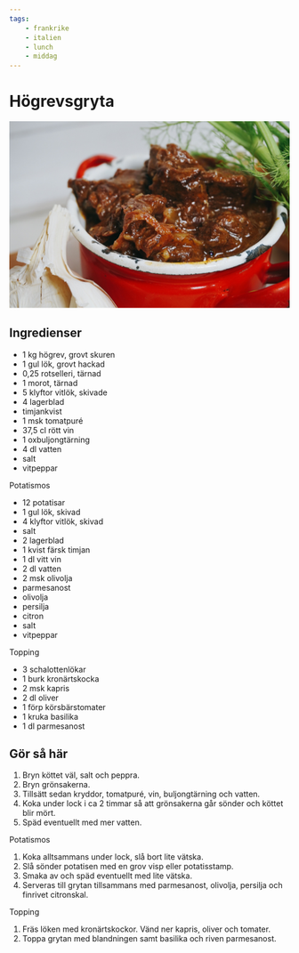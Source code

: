 ```yaml
---
tags:
    - frankrike
    - italien
    - lunch
    - middag
---
```

# Högrevsgryta

![image](/img/nöt/högrevsgryta.jpg)

## Ingredienser

- 1 kg högrev, grovt skuren
- 1 gul lök, grovt hackad
- 0,25 rotselleri, tärnad
- 1 morot, tärnad
- 5 klyftor vitlök, skivade
- 4 lagerblad
- timjankvist
- 1 msk tomatpuré
- 37,5 cl rött vin
- 1 oxbuljongtärning
- 4 dl vatten
- salt
- vitpeppar

Potatismos

- 12 potatisar
- 1 gul lök, skivad
- 4 klyftor vitlök, skivad
- salt
- 2 lagerblad
- 1 kvist färsk timjan
- 1 dl vitt vin
- 2 dl vatten
- 2 msk olivolja
- parmesanost
- olivolja
- persilja
- citron
- salt
- vitpeppar

Topping

- 3 schalottenlökar
- 1 burk kronärtskocka
- 2 msk kapris
- 2 dl oliver
- 1 förp körsbärstomater
- 1 kruka basilika
- 1 dl parmesanost

## Gör så här

1. Bryn köttet väl, salt och peppra.
2. Bryn grönsakerna.
3. Tillsätt sedan kryddor, tomatpuré, vin, buljongtärning och vatten.
4. Koka under lock i ca 2 timmar så att grönsakerna går sönder och köttet blir mört.
5. Späd eventuellt med mer vatten.

Potatismos

1. Koka alltsammans under lock, slå bort lite vätska.
2. Slå sönder potatisen med en grov visp eller potatisstamp.
3. Smaka av och späd eventuellt med lite vätska.
4. Serveras till grytan tillsammans med parmesanost, olivolja, persilja och finrivet citronskal.

Topping

1. Fräs löken med kronärtskockor. Vänd ner kapris, oliver och tomater.
2. Toppa grytan med blandningen samt basilika och riven parmesanost.
